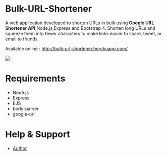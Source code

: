 # Bulk-URL-Shortener
A web application developed to shorten URLs in bulk using <strong>Google URL Shortener API</strong>,Node.js,Express and Bootstrap 4.
Shorten long URLs and squeeze them into fewer characters to make links easier to share, tweet, or email to friends.

Available online : http://bulk-url-shortener.herokuapp.com/

<img  src = "https://s3.amazonaws.com/poly-screenshots.angel.co/Project/7e/669064/9eed033af958cdfe127610c62aff3e12-original.PNG"/>

# Requirements
<ul>
<li>Node.js</li>
<li>Express</li>
<li>EJS</li>
<li>body-parser</li>
<li>google-url</li>
</ul>

# Help & Support
<ul>
  <li><a href="https://in.linkedin.com/in/itsksaurabh">Author</a></li>
</ul>
